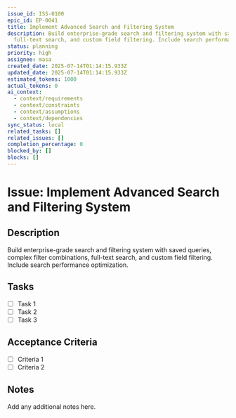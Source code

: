 ```yaml
---
issue_id: ISS-0100
epic_id: EP-0041
title: Implement Advanced Search and Filtering System
description: Build enterprise-grade search and filtering system with saved queries, complex filter combinations,
  full-text search, and custom field filtering. Include search performance optimization.
status: planning
priority: high
assignee: masa
created_date: 2025-07-14T01:14:15.933Z
updated_date: 2025-07-14T01:14:15.933Z
estimated_tokens: 1000
actual_tokens: 0
ai_context:
  - context/requirements
  - context/constraints
  - context/assumptions
  - context/dependencies
sync_status: local
related_tasks: []
related_issues: []
completion_percentage: 0
blocked_by: []
blocks: []
---
```


# Issue: Implement Advanced Search and Filtering System

## Description
Build enterprise-grade search and filtering system with saved queries, complex filter combinations, full-text search, and custom field filtering. Include search performance optimization.

## Tasks
- [ ] Task 1
- [ ] Task 2
- [ ] Task 3

## Acceptance Criteria
- [ ] Criteria 1
- [ ] Criteria 2

## Notes
Add any additional notes here.
